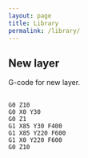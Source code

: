 ```yaml
---
layout: page
title: Library
permalink: /library/
---
```


## New layer

G-code for new layer.

<div class="highlight">
  <pre>
    <code>
G0 Z10
G0 X0 Y30
G0 Z1
G1 X85 Y30 F400
G1 X85 Y220 F600
G1 X0 Y220 F600
G0 Z10
    </code>
  </pre>
</div>
